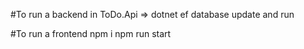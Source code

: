 #To run a backend
in ToDo.Api => dotnet ef database update
and run 

#To run a frontend
npm i
npm run start